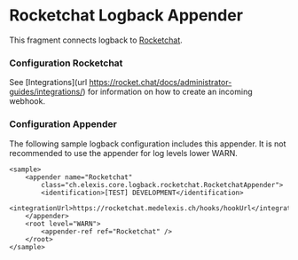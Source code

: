 # Rocketchat Logback Appender

This fragment connects logback to [Rocketchat](url "https://rocket.chat").

### Configuration Rocketchat

See [Integrations](url https://rocket.chat/docs/administrator-guides/integrations/) for information on how to create an incoming webhook.

### Configuration Appender

The following sample logback configuration includes this appender. It is not recommended to use the appender for log levels lower WARN. 

	<sample>
		<appender name="Rocketchat"
			class="ch.elexis.core.logback.rocketchat.RocketchatAppender">
			<identification>[TEST] DEVELOPMENT</identification>
			<integrationUrl>https://rocketchat.medelexis.ch/hooks/hookUrl</integrationUrl>
		</appender>
		<root level="WARN">
			<appender-ref ref="Rocketchat" />
		</root>
	</sample>
